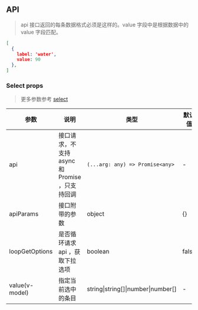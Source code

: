## API
> api 接口返回的每条数据格式必须是这样的。value 字段中是根据数据中的 value 字段匹配。

```json
[
  {
    label: 'water',
    value: 90
  },
]
```

### Select props

> 更多参数参考 [select](./select-cn)

| 参数 | 说明 | 类型 | 默认值 |
| --- | --- | --- | --- |
| api | 接口请求，不支持 async 和 Promise ，只支持回调 | `(...arg: any) => Promise<any>` | - |  |
| apiParams | 接口附带的参数 | object | {} |
| loopGetOptions | 是否循环请求 api ，获取下拉选项 | boolean | false | 
| value(v-model) | 指定当前选中的条目 | string\|string\[]\|number\|number\[] | - |
